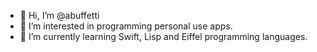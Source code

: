 - 👋 Hi, I’m @abuffetti
- 👀 I’m interested in programming personal use apps.
- 🌱 I’m currently learning Swift, Lisp and Eiffel programming languages.

<!---
abuffetti/abuffetti is a ✨ special ✨ repository because its `README.md` (this file) appears on your GitHub profile.
You can click the Preview link to take a look at your changes.
--->
